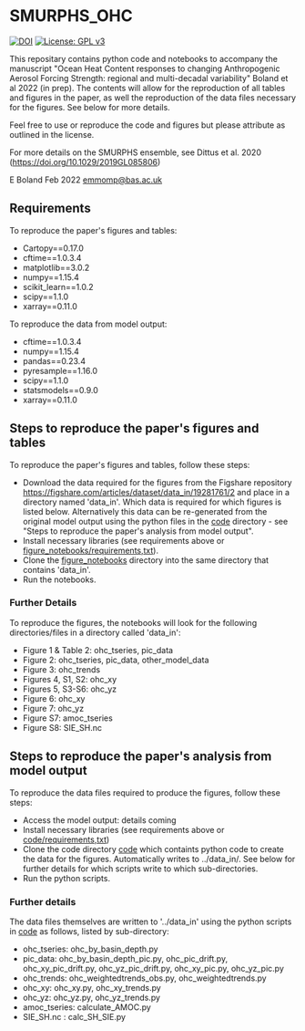# SMURPHS_OHC
[![DOI](https://zenodo.org/badge/461815488.svg)](https://zenodo.org/badge/latestdoi/461815488)
[![License: GPL v3](https://img.shields.io/badge/License-GPLv3-blue.svg)](https://www.gnu.org/licenses/gpl-3.0)

This repositary contains python code and notebooks to accompany the manuscript "Ocean Heat Content responses to changing Anthropogenic Aerosol Forcing Strength: regional and multi-decadal variability" Boland et al 2022 (in prep). The contents will allow for the reproduction of all tables and figures in the paper, as well the reproduction of the data files necessary for the figures. See below for more details.

Feel free to use or reproduce the code and figures but please attribute as outlined in the license.

For more details on the SMURPHS ensemble, see Dittus et al. 2020 (https://doi.org/10.1029/2019GL085806)

E Boland Feb 2022 [emmomp@bas.ac.uk](mailto:emmomp@bas.ac.uk)

## Requirements

To reproduce the paper's figures and tables:
- Cartopy==0.17.0
- cftime==1.0.3.4
- matplotlib==3.0.2
- numpy==1.15.4
- scikit_learn==1.0.2
- scipy==1.1.0
- xarray==0.11.0

To reproduce the data from model output:
- cftime==1.0.3.4
- numpy==1.15.4
- pandas==0.23.4
- pyresample==1.16.0
- scipy==1.1.0
- statsmodels==0.9.0
- xarray==0.11.0

## Steps to reproduce the paper's figures and tables

To reproduce the paper's figures and tables, follow these steps:
- Download the data required for the figures from the Figshare repository https://figshare.com/articles/dataset/data_in/19281761/2 and place in a directory named 'data_in'. Which data is required for which figures is listed below. Alternatively this data can be re-generated from the original model output using the python files in the [code](code/) directory - see "Steps to reproduce the paper's analysis from model output".
- Install necessary libraries (see requirements above or [figure_notebooks/requirements,txt](figure_notebooks/requirements.txt)).
- Clone the [figure_notebooks](figure_notebooks/) directory into the same directory that contains 'data_in'.
- Run the notebooks.

### Further Details

To reproduce the figures, the notebooks will look for the following directories/files in a directory called 'data_in':
- Figure 1 & Table 2: ohc_tseries, pic_data
- Figure 2: ohc_tseries, pic_data, other_model_data
- Figure 3: ohc_trends
- Figures 4, S1, S2: ohc_xy
- Figures 5, S3-S6: ohc_yz
- Figure 6: ohc_xy
- Figure 7: ohc_yz
- Figure S7: amoc_tseries
- Figure S8: SIE_SH.nc

## Steps to reproduce the paper's analysis from model output

To reproduce the data files required to produce the figures, follow these steps:

- Access the model output: details coming
- Install necessary libraries (see requirements above or [code/requirements,txt](code/requirements.txt))
- Clone the code directory [code](code/) which containts python code to create the data for the figures. Automatically writes to ../data_in/. See below for further details for which scripts write to which sub-directories.
- Run the python scripts.

### Further details

The data files themselves are written to '../data_in' using the python scripts in [code](code/) as follows, listed by sub-directory:
- ohc_tseries: ohc_by_basin_depth.py
- pic_data: ohc_by_basin_depth_pic.py, ohc_pic_drift.py, ohc_xy_pic_drift.py, ohc_yz_pic_drift.py, ohc_xy_pic.py, ohc_yz_pic.py
- ohc_trends: ohc_weightedtrends_obs.py, ohc_weightedtrends.py
- ohc_xy: ohc_xy.py, ohc_xy_trends.py
- ohc_yz: ohc_yz.py, ohc_yz_trends.py
- amoc_tseries: calculate_AMOC.py
- SIE_SH.nc : calc_SH_SIE.py
